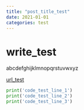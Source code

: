 ```yaml
---
title: "post_title_test"
date: 2021-01-01
categories: test
---
```


# write_test

abcdefghijklmnopqrstuvwxyz

[url_test](https://keinohne.github.io/)

```python
print('code_test_line_1')
print('code_test_line_2')
print('code_test_line_3')
```

